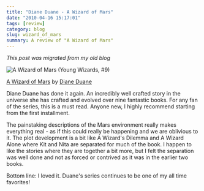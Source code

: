 ```yaml
---
title: "Diane Duane - A Wizard of Mars"
date: "2010-04-16 15:17:01"
tags: [review]
category: blog
slug: wizard_of_mars
summary: A review of "A Wizard of Mars"
---
```


_This post was migrated from my old blog_

<img alt="A Wizard of Mars (Young Wizards, #9)" border="0" src="https://d.gr-assets.com/books/1272379484l/1583121.jpg" />

[A Wizard of Mars](https://www.goodreads.com/book/show/1583121.A_Wizard_of_Mars) by [Diane Duane](https://www.goodreads.com/author/show/11761.Diane_Duane)

Diane Duane has done it again. An incredibly well crafted story in the universe she has crafted and evolved over nine fantastic books. For any fan of the series, this is a must read. Anyone new, I highly recommend starting from the first installment.

The painstaking descriptions of the Mars environment really makes everything real - as if this could really be happening and we are oblivious to it. The plot development is a bit like A Wizard's Dilemma and A Wizard Alone where Kit and Nita are separated for much of the book. I happen to like the stories where they are together a bit more, but I felt the separation was well done and not as forced or contrived as it was in the earlier two books.

Bottom line: I loved it. Duane's series continues to be one of my all time favorites!
